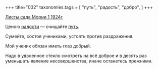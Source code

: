 +++
title="032"
taxonomies.tags = [
 "путь",
 "радость",
 "добро",
]
+++

[Листы сада Мории 1 1924г](/agni/1924)

Ценою [радости](/tags/радость) — очищайте [путь](/tags/путь).   

Сумейте, состоя учениками, устоять против раздражения.   

Мой ученик обязан иметь глаз добрый.   

Надо в удвоенное стекло смотреть на всё доброе и в десять раз уменьшать явление несовершенства, иначе останетесь прежними.   

